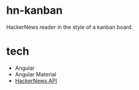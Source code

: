 # hn-kanban

HackerNews reader in the style of a kanban board.

# tech

- Angular
- Angular Material
- [HackerNews API](https://github.com/HackerNews/API)
